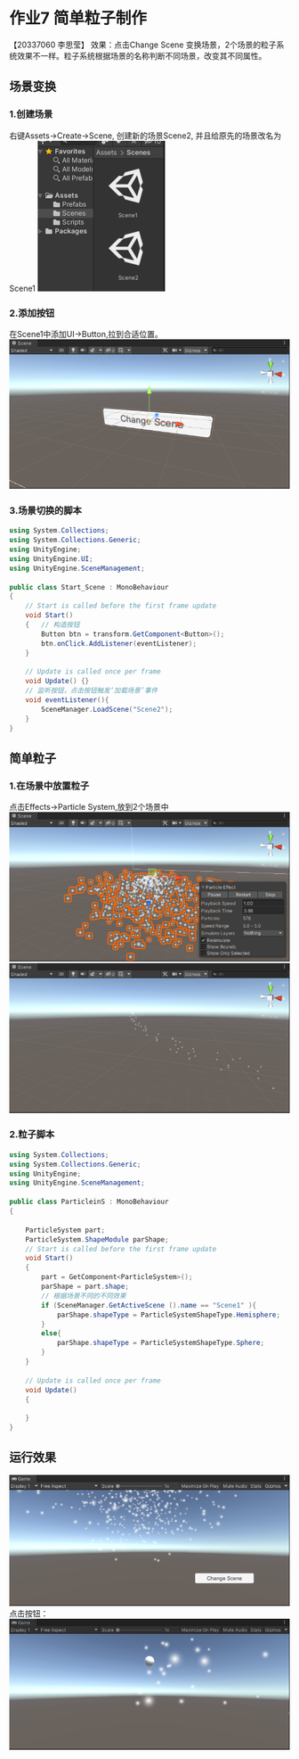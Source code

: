 # 作业7 简单粒子制作
【20337060 李思莹】
效果：点击Change Scene 变换场景，2个场景的粒子系统效果不一样。粒子系统根据场景的名称判断不同场景，改变其不同属性。
## 场景变换
### 1.创建场景
右键Assets->Create->Scene, 创建新的场景Scene2, 并且给原先的场景改名为Scene1
![pic](img/s1.png)
### 2.添加按钮
在Scene1中添加UI->Button,拉到合适位置。
![pic](img/b1.png)
### 3.场景切换的脚本
```c#
using System.Collections;
using System.Collections.Generic;
using UnityEngine;
using UnityEngine.UI;
using UnityEngine.SceneManagement;

public class Start_Scene : MonoBehaviour
{
    // Start is called before the first frame update
    void Start()
    {   // 构造按钮
        Button btn = transform.GetComponent<Button>();
        btn.onClick.AddListener(eventListener);
    }

    // Update is called once per frame
    void Update() {}
    // 监听按钮，点击按钮触发‘加载场景’事件
    void eventListener(){
        SceneManager.LoadScene("Scene2");
    }
}

```


## 简单粒子
### 1.在场景中放置粒子
点击Effects->Particle System,放到2个场景中
![pic](img/p1.png)
![pic](img/p2.png)
### 2.粒子脚本
```cs
using System.Collections;
using System.Collections.Generic;
using UnityEngine;
using UnityEngine.SceneManagement;

public class ParticleinS : MonoBehaviour
{   

    ParticleSystem part;
    ParticleSystem.ShapeModule parShape;
    // Start is called before the first frame update
    void Start()
    {
        part = GetComponent<ParticleSystem>();
        parShape = part.shape;
        // 根据场景不同的不同效果
        if (SceneManager.GetActiveScene ().name == "Scene1" ){
            parShape.shapeType = ParticleSystemShapeType.Hemisphere;
        }
        else{
            parShape.shapeType = ParticleSystemShapeType.Sphere;
        }
    }

    // Update is called once per frame
    void Update()
    {

    }
}

```
## 运行效果
![pic](img/pins1.png)
点击按钮：
![pic](img/pins2.png)